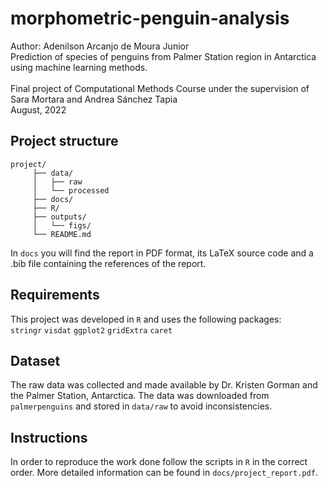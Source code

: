 # morphometric-penguin-analysis
Author: Adenilson Arcanjo de Moura Junior
<br>
Prediction of species of penguins from Palmer Station region in Antarctica using machine learning methods.
<br><br>
Final project of Computational Methods Course under the supervision of Sara Mortara and Andrea Sánchez Tapia
<br>
August, 2022

## Project structure
```
project/
     ├── data/
     │   ├── raw
     │   └── processed
     ├── docs/
     ├── R/
     ├── outputs/
     │   └── figs/
     └── README.md
```
In `docs` you will find the report in PDF format, its LaTeX source code and a .bib file containing the references of the report.

## Requirements
This project was developed in `R` and uses the following packages:
<br>
`stringr`
`visdat`
`ggplot2`
`gridExtra`
`caret`

## Dataset
The raw data was collected and made available by Dr. Kristen Gorman and the Palmer Station, Antarctica.
The data was downloaded from `palmerpenguins` and stored in `data/raw` to avoid inconsistencies.

## Instructions
In order to reproduce the work done follow the scripts in `R` in the correct order.
More detailed information can be found in `docs/project_report.pdf`.